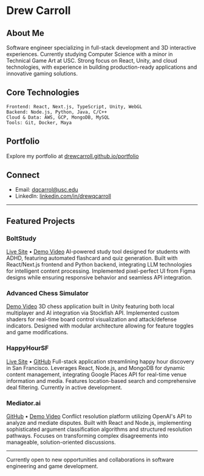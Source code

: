 # Drew Carroll

## About Me
Software engineer specializing in full-stack development and 3D interactive experiences. Currently studying Computer Science with a minor in Technical Game Art at USC. Strong focus on React, Unity, and cloud technologies, with experience in building production-ready applications and innovative gaming solutions.

## Core Technologies
```
Frontend: React, Next.js, TypeScript, Unity, WebGL
Backend: Node.js, Python, Java, C/C++
Cloud & Data: AWS, GCP, MongoDB, MySQL
Tools: Git, Docker, Maya
```

## Portfolio
Explore my portfolio at [drewcarroll.github.io/portfolio](https://drewcarroll.github.io/portfolio)

## Connect
- Email: dqcarrol@usc.edu
- LinkedIn: [linkedin.com/in/drewqcarroll](https://linkedin.com/in/drewqcarroll)

---

## Featured Projects

### BoltStudy
[Live Site](https://boltstudy.com) • [Demo Video](https://youtu.be/fE8bLywMMZQ)
AI-powered study tool designed for students with ADHD, featuring automated flashcard and quiz generation. Built with React/Next.js frontend and Python backend, integrating LLM technologies for intelligent content processing. Implemented pixel-perfect UI from Figma designs while ensuring responsive behavior and seamless API integration.

### Advanced Chess Simulator
[Demo Video](https://youtu.be/dHM3IsaZSbc)
3D chess application built in Unity featuring both local multiplayer and AI integration via Stockfish API. Implemented custom shaders for real-time board control visualization and attack/defense indicators. Designed with modular architecture allowing for feature toggles and game modifications.

### HappyHourSF
[Live Site](https://sfhappy.com) • [GitHub](https://github.com/johnmikes100/happyhour)
Full-stack application streamlining happy hour discovery in San Francisco. Leverages React, Node.js, and MongoDB for dynamic content management, integrating Google Places API for real-time venue information and media. Features location-based search and comprehensive deal filtering. Currently in active development.

### Mediator.ai
[GitHub](https://github.com/drewcarroll/mediator) • [Demo Video](https://youtu.be/W0yltbhYzyw)
Conflict resolution platform utilizing OpenAI's API to analyze and mediate disputes. Built with React and Node.js, implementing sophisticated argument classification algorithms and structured resolution pathways. Focuses on transforming complex disagreements into manageable, solution-oriented discussions.

---

Currently open to new opportunities and collaborations in software engineering and game development.
